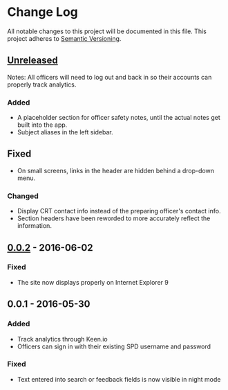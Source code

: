 # Change Log

All notable changes to this project will be documented in this file.
This project adheres to [Semantic Versioning](http://semver.org/).

## [Unreleased]

Notes: All officers will need to log out and back in
so their accounts can properly track analytics.

### Added

* A placeholder section for officer safety notes,
  until the actual notes get built into the app.
* Subject aliases in the left sidebar.

## Fixed

* On small screens, links in the header are hidden behind a drop-down menu.

### Changed

* Display CRT contact info instead of the preparing officer's contact info.
* Section headers have been reworded to more accurately reflect the information.

## [0.0.2] - 2016-06-02

### Fixed

* The site now displays properly on Internet Explorer 9

## 0.0.1 - 2016-05-30

### Added

* Track analytics through Keen.io
* Officers can sign in with their existing SPD username and password

### Fixed

* Text entered into search or feedback fields is now visible in night mode

[Unreleased]: https://github.com/codeforamerica/crisisresponse/compare/v0.0.2...HEAD
[0.0.2]: https://github.com/codeforamerica/crisisresponse/compare/v0.0.1...v0.0.2
